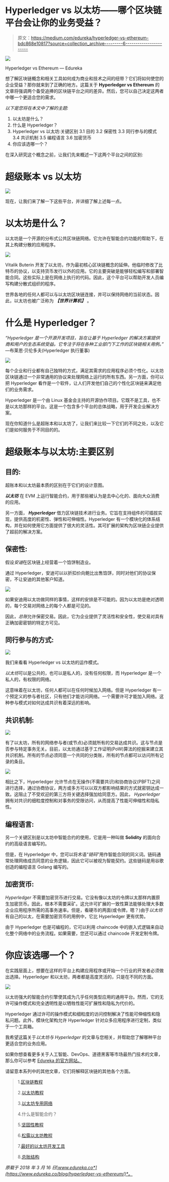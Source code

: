 # Hyperledger vs 以太坊——哪个区块链平台会让你的业务受益？

> 原文：<https://medium.com/edureka/hyperledger-vs-ethereum-bdc868e10817?source=collection_archive---------6----------------------->

![](img/5d5354585aa6f4e1a6f97deafe8e4286.png)

Hyperledger vs Ethereum — Edureka

想了解区块链概念和相关工具如何成为商业和技术之间的纽带？它们将如何使您的企业受益？那你就来到了正确的地方。这篇关于 **Hyperledger vs Ethereum** 的文章将强调两个备受追捧的区块链平台之间的差异。然后，您可以自己决定这两者中哪一个更适合您的需求。

*以下是您将在本文中了解的主题:*

1.  以太坊是什么？
2.  什么是 Hyperledger？
3.  Hyperledger vs 以太坊:关键区别
    3.1 目的
    3.2 保密性
    3.3 同行参与的模式
    3.4 共识机制
    3.5 编程语言
    3.6 加密货币
4.  你应该选哪一个？

在深入研究这个概念之前，让我们先来概述一下这两个平台之间的区别:

# 超级账本 vs 以太坊

![](img/6f65d939316d011445d8eccbe59c9989.png)

现在，让我们来了解一下这些平台，并详细了解上述每一点。

# 以太坊是什么？

以太坊是一个开源的分布式公共区块链网络。它允许在智能合约功能的帮助下，在其上构建分散的应用程序。

![](img/93bcc6413b42123933fb7f56c6a37fbd.png)

Vitalik Buterin 开发了以太坊，作为最初核心区块链概念的延伸。他临时修改了比特币的协议，以支持货币发行以外的应用。它的主要突破是能够轻松编写和部署智能合同。这些实际上是在网络上执行的代码。因此，这个平台可以帮助开发人员编写构建分散式组织的程序。

世界各地的任何人都可以与以太坊区块链连接，并可以保持网络的当前状态。因此，以太坊也被广泛称为 ***【世界计算机】*** 。

# 什么是 Hyperledger？

*“Hyperledger 是一个开源开发项目，旨在让基于 Hyperledger 的解决方案提供商和用户的生态系统受益。它专注于将在各种工业部门下工作的区块链相关用例。”* —布莱恩·贝伦多夫(Hyperledger 执行董事)

![](img/58800039dfefe0f99fd5ef6fa052b5db.png)

每个企业和行业都有自己独特的方式，满足其需求的应用程序必须个性化。以太坊区块链通过一个非常通用的协议来处理网络上运行的所有东西。另一方面，你可以把 Hyperledger 看作是一个软件，让人们开发他们自己的个性化区块链来满足他们的业务需求。

Hyperledger 是一个由 Linux 基金会主持的开源协作项目。它既不是工具，也不是以太坊那样的平台。这是一个包含多个平台的总体战略，用于开发企业解决方案。

现在你知道什么是超账本和以太坊了，让我们来比较一下它们的不同之处，以及它们是如何服务于不同目的的。

# 超级账本与以太坊:主要区别

## 目的:

超账本和以太坊最本质的区别在于它们的设计意图。

***以太坊*** 在 EVM 上运行智能合约，用于那些被认为是去中心化的、面向大众消费的应用。

另一方面， ***Hyperledger*** 借力区块链技术进行业务。它旨在支持组件的可插拔实现，提供高度的机密性、弹性和可伸缩性。Hyperledger 有一个模块化的体系结构，并在如何使用它方面提供了很大的灵活性。其可扩展的架构为区块链企业提供了超前的解决方案。

## 保密性:

假设*安迪*在区块链上经营着一个馅饼制造业。

通过 Hyperledger，安迪可以以折扣价向鲍比出售馅饼，同时对他们的协议保密，不让安迪的其他客户知道。

![](img/ccfede57e2cd7d5c863d331ab319be82.png)

如果安迪用以太坊做同样的事情，这样的安排是不可能的。因为以太坊是绝对透明的，每个交易对网络上的每个人都是可见的。

因此，*总账*允许保密交易。因此，它为企业提供了灵活性和安全性，使交易对具有正确加密密钥的特定方可见。

## 同行参与的方式:

![](img/5a8a08317141af0f3de76b7b89f0161c.png)

我们来看看 Hyperledger vs 以太坊的运作模式。

*以太坊*可以是公共的，也可以是私人的，没有任何权限，而 Hyperledger 是一个私人的，有权限的网络。

这意味着在以太坊，任何人都可以在任何时候加入网络。但是 Hyperledger 有一个预定义的参与者社区，只有他们才能访问网络。一个需要许可才能加入网络。这种参与模式对如何达成共识有着深远的影响。

## 共识机制:

![](img/e3eb67188dd62965bbd060c97ba4913c.png)

有了以太坊，所有的网络参与者(或节点)必须就所有的交易达成共识。这与节点是否参与特定事务无关。目前，以太坊通过基于工作证明(PoW)算法的挖掘来建立其共识机制。所有的节点必须同意一个共同的分类账，所有的节点都可以访问所有记录的条目。

![](img/f7ad6566c79f5b88b42a46c87f09f90a.png)

相比之下，Hyperledger 允许节点在无操作(不需要共识)和协商协议(PBFT)之间进行选择，通过协商协议，两方或多方可以以双方都影响结果的方式就密钥达成一致。这阻止了不受欢迎的第三方将关键选择强加给同意方。因此， *Hyperledger* 拥有对共识的细粒度控制和对事务的受限访问，从而提高了性能可伸缩性和隐私性。

## 编程语言:

另一个关键区别是以太坊中智能合约的使用，它是用一种叫做 **Solidity** 的面向合约的高级语言编写的。

但是，在 Hyperledger 中，您可以将术语“*链码*”用作智能合同的同义词。链码通常处理网络成员同意的业务逻辑，因此它可以被视为智能契约。这些链码是用谷歌创造的编程语言 Golang 编写的。

## 加密货币:

*Hyperledger* 不需要加密货币进行交易。它没有像以太坊的令牌以太那样内置原生加密货币。因此，根本不需要采矿。这允许可扩展的一致性算法能够处理大多数企业应用程序所需的高事务速率。但是，看硬币的两面(或令牌，嗯？)由于*以太坊*有自己的以太，在需要加密货币的用例中，它比 Hyperledger 更有优势。

由于 Hyperledger 也是可编程的，它可以利用 chaincode 中的嵌入式逻辑来自动化整个网络中的业务流程。如果需要，您还可以通过 chaincode 开发定制令牌。

# 你应该选哪一个？

在实践层面上，想要在这样的平台上构建应用程序或开始一个行业的开发者必须做出选择。Hyperledger 和以太坊，两者都是高度灵活的，只是在不同的方面。

![](img/1f2988d15433eca49b3487c6b132d58d.png)

以太坊强大的智能合约引擎使其成为几乎任何类型应用的通用平台。然而，它的无许可操作模式和完全透明性是以牺牲性能可扩展性和隐私为代价的。

Hyperledger 通过许可的操作模式和细粒度的访问控制解决了性能可伸缩性和隐私问题。此外，模块化架构允许 Hyperledger 针对众多应用程序进行定制，类似于一个工具箱。

我希望这篇关于*以太坊与 Hyperledger* 的文章与您相关，并帮助您了解哪种平台更适合您的业务应用。

如果你想查看更多关于人工智能、DevOps、道德黑客等市场最热门技术的文章，那么你可以参考 [Edureka 的官方网站。](https://www.edureka.co/blog/?utm_source=medium&utm_medium=content-link&utm_campaign=hyperledger-vs-ethereum)

请留意本系列中的其他文章，它们将解释区块链的其他各个方面。

> 1.[区块链教程](/edureka/blockchain-tutorial-d05f9c36b62b)
> 
> 2.[以太坊教程](/edureka/ethereum-tutorial-with-smart-contracts-db7f80175646)
> 
> 3.[以太坊专用网络](/edureka/ethereum-private-network-tutorial-22ef4119e4c3)
> 
> 4.什么是智能合约？
> 
> 5.[坚固性教程](/edureka/solidity-tutorial-ca49906bdd47)
> 
> 6.[松露以太坊教程](/edureka/developing-ethereum-dapps-with-truffle-7533289c8b2)
> 
> 7.[最好的以太坊开发工具](/edureka/ethereum-development-tools-7175503a1ac7)
> 
> 8.[总账结构](/edureka/hyperledger-fabric-184667460-edc184667460)

*原载于 2018 年 3 月 16 日*[*www.edureka.co*](https://www.edureka.co/blog/hyperledger-vs-ethereum/)*。*